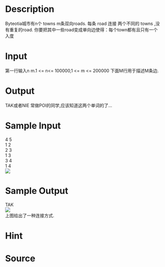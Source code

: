 
# Description

<div class="content"><p>Byteotia城市有n个 towns m条双向roads. 每条 road 连接 两个不同的 towns ,没有重复的road. 你要把其中一些road变成单向边使得：每个town都有且只有一个入度</p></div>

# Input

<div class="content"><p>第一行输入n m.1 &lt;= n&lt;= 100000,1 &lt;= m &lt;= 200000 下面M行用于描述M条边.</p></div>

# Output

<div class="content"><p>TAK或者NIE 常做POI的同学,应该知道这两个单词的了...</p></div>

# Sample Input

<div class="content"><span class="sampledata">4 5<br/>
1 2<br/>
2 3<br/>
1 3<br/>
3 4<br/>
1 4<br/>
<img border="0" src="source/bzoj/1116/img/aHR0cHM6Ly9seWRzeS5jb20vSnVkZ2VPbmxpbmUvaW1hZ2VzLzExMTZfMS5qcGc=.jpg"/><br/>
</span></div>

# Sample Output

<div class="content"><span class="sampledata">TAK<br/>
<img border="0" src="source/bzoj/1116/img/aHR0cHM6Ly9seWRzeS5jb20vSnVkZ2VPbmxpbmUvaW1hZ2VzLzExMTZfMi5qcGc=.jpg"/><br/>
上图给出了一种连接方式.</span></div>

# Hint

<div class="content"><p></p></div>

# Source

<div class="content"><p><a href="problemset.php?search="></a></p></div>

